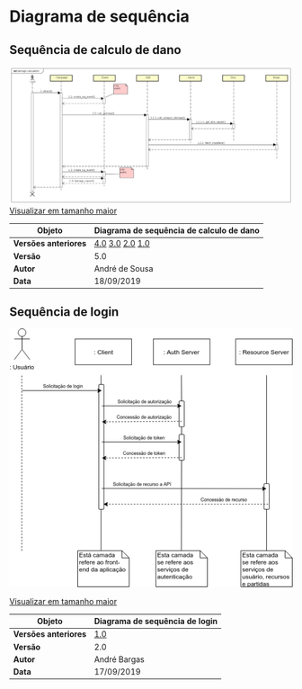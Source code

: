 # Diagrama de sequência

## Sequência de calculo de dano

![uc_fichas_v3](../img/diag-sequencia/sd_damage_calculus_v5.png)
[Visualizar em tamanho maior](../img/diag-sequencia/sd_damage_calculus_v5.png)

| **Objeto** | **Diagrama de sequência de calculo de dano** |
|--|--|
| **Versões anteriores** | [4.0](../img/diag-sequencia/sd_damage_calculus_v4.png) [3.0](../img/diag-sequencia/sd_damage_calculus_v3.png) [2.0](../img/diag-sequencia/sd_damage_calculus_v2.png) [1.0](../img/diag-sequencia/sd_damage_calculus_v1.png) |
|**Versão**| 5.0 |
| **Autor** | André de Sousa |
| **Data** | 18/09/2019 |


## Sequência de login

![uc_fichas_v3](../img/diag-sequencia/sd_login_v2.png)

[Visualizar em tamanho maior](../img/diag-sequencia/sd_login_v2.png)

| **Objeto** | **Diagrama de sequência de login** |
|--|--|
| **Versões anteriores** | [1.0](../img/diag-sequencia/sd_login_v1.png) |
|**Versão**| 2.0 |
| **Autor** | André Bargas |
| **Data** | 17/09/2019 |
